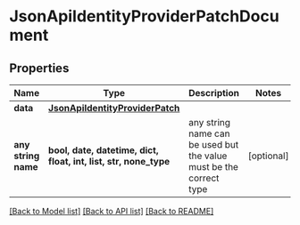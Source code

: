 # JsonApiIdentityProviderPatchDocument


## Properties
Name | Type | Description | Notes
------------ | ------------- | ------------- | -------------
**data** | [**JsonApiIdentityProviderPatch**](JsonApiIdentityProviderPatch.md) |  | 
**any string name** | **bool, date, datetime, dict, float, int, list, str, none_type** | any string name can be used but the value must be the correct type | [optional]

[[Back to Model list]](../README.md#documentation-for-models) [[Back to API list]](../README.md#documentation-for-api-endpoints) [[Back to README]](../README.md)


